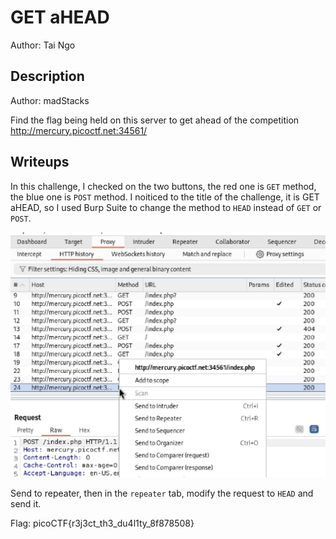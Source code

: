 # GET aHEAD
Author: Tai Ngo

## Description

Author: madStacks

Find the flag being held on this server to get ahead of the competition http://mercury.picoctf.net:34561/

## Writeups

In this challenge, I checked on the two buttons, the red one is `GET` method, the blue one is `POST` method. I noiticed to the title of the challenge, it is GET aHEAD, so I used Burp Suite to change the method to `HEAD` instead of `GET` or `POST`. 

![Alt text](image.png)

Send to repeater, then in the `repeater` tab, modify the request to `HEAD` and send it. 

Flag: picoCTF{r3j3ct_th3_du4l1ty_8f878508}